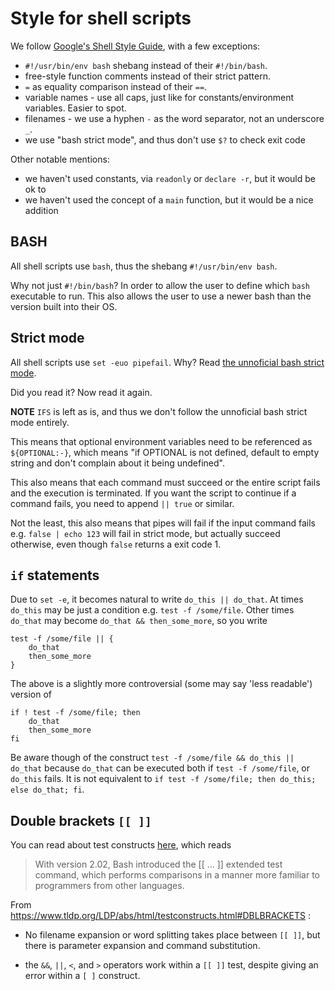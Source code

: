 # Style for shell scripts


We follow [Google's Shell Style Guide](https://google.github.io/styleguide/shellguide.html),
with a few exceptions:

* `#!/usr/bin/env bash` shebang instead of their `#!/bin/bash`.
* free-style function comments instead of their strict pattern.
* `=` as equality comparison instead of their `==`.
* variable names - use all caps, just like for constants/environment variables. Easier to spot.
* filenames - we use a hyphen `-` as the word separator, not an underscore `_`.
* we use "bash strict mode", and thus don't use `$?` to check exit code

Other notable mentions:

* we haven't used constants, via `readonly` or `declare -r`, but it would be ok to
* we haven't used the concept of a `main` function, but it would be a nice addition


## BASH

All shell scripts use `bash`, thus the shebang `#!/usr/bin/env bash`.

Why not just `#!/bin/bash`? In order to allow the user to define which `bash` executable to run.
This also allows the user to use a newer bash than the version built into their OS.


## Strict mode

All shell scripts use `set -euo pipefail`.
Why? Read [the unnoficial bash strict mode](https://github.com/rokmoln/sass-lint-config-firecloud).

Did you read it? Now read it again.

**NOTE** `IFS` is left as is, and thus we don't follow the unnoficial bash strict mode entirely.

This means that optional environment variables need to be referenced as `${OPTIONAL:-}`,
which means "if OPTIONAL is not defined, default to empty string and don't complain about it being undefined".

This also means that each command must succeed or the entire script fails and the execution is terminated.
If you want the script to continue if a command fails, you need to append `|| true` or similar.

Not the least, this also means that pipes will fail if the input command fails
e.g. `false | echo 123` will fail in strict mode, but actually succeed otherwise,
even though `false` returns a exit code 1.


## `if` statements

Due to `set -e`, it becomes natural to write `do_this || do_that`.
At times `do_this` may be just a condition e.g. `test -f /some/file`.
Other times `do_that` may become `do_that && then_some_more`, so you write

```shell
test -f /some/file || {
    do_that
    then_some_more
}
```

The above is a slightly more controversial (some may say 'less readable') version of

```shell
if ! test -f /some/file; then
    do_that
    then_some_more
fi
```

Be aware though of the construct `test -f /some/file && do_this || do_that` because `do_that` can be executed
both if `test -f /some/file`, or `do_this` fails.
It is not equivalent to `if test -f /some/file; then do_this; else do_that; fi`.


## Double brackets `[[ ]]`

You can read about test constructs [here](https://www.tldp.org/LDP/abs/html/testconstructs.html),
which reads

> With version 2.02, Bash introduced the [[ ... ]] extended test command,
> which performs comparisons in a manner more familiar to programmers from other languages.

From https://www.tldp.org/LDP/abs/html/testconstructs.html#DBLBRACKETS :

* No filename expansion or word splitting takes place between `[[ ]]`,
  but there is parameter expansion and command substitution.

* the `&&`, `||`, `<`, and `>` operators work within a `[[ ]]` test,
despite giving an error within a `[ ]` construct.
